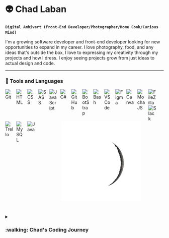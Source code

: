 # :alien: Chad Laban

**`Digital Ambivert (Front-End Developer/Photographer/Home Cook/Curious Mind)`**

I'm a growing software developer and front-end developer looking for new opportunities to expand in my career. I love photography, food, and any ideas that's outside the box, I love to expressing my creativity through my projects and how I dress. I enjoy seeing projects grow from just ideas to actual design and code.

---

### :space_invader: Tools and Languages

<img width="25px" style="padding-right:10px;" align="left" alt="Git" src="https://cdn.jsdelivr.net/gh/devicons/devicon/icons/git/git-original.svg" />
<img width="25px" style="padding-right:10px;" align="left" alt="HTML" src="https://cdn.jsdelivr.net/gh/devicons/devicon/icons/html5/html5-plain.svg" />
<img width="25px" style="padding-right:10px;" align="left" alt="CSS" src="https://cdn.jsdelivr.net/gh/devicons/devicon/icons/css3/css3-plain.svg" />
<img width="25px" style="padding-right:10px;" align="left" alt="SASS" src="https://cdn.jsdelivr.net/gh/devicons/devicon/icons/sass/sass-original.svg" />
<img width="25px" style="padding-right:10px;" align="left" alt="JavaScript" src="https://cdn.jsdelivr.net/gh/devicons/devicon/icons/javascript/javascript-plain.svg" />
<img width="25px" style="padding-right:10px;" align="left" alt="C#" src="https://cdn.jsdelivr.net/gh/devicons/devicon/icons/csharp/csharp-original.svg" />
<img width="25px" style="padding-right:10px;" align="left" alt="GitHub" src="https://cdn.jsdelivr.net/gh/devicons/devicon/icons/github/github-original.svg" />
<img width="25px" style="padding-right:10px;" align="left" alt="BootStrap" src="https://cdn.jsdelivr.net/gh/devicons/devicon/icons/bootstrap/bootstrap-plain.svg" />
<img width="25px" style="padding-right:10px;" align="left" alt="Bash" src="https://cdn.jsdelivr.net/gh/devicons/devicon/icons/bash/bash-original.svg" />
<img width="25px" style="padding-right:10px;" align="left" alt="VSCode" src="https://cdn.jsdelivr.net/gh/devicons/devicon/icons/visualstudio/visualstudio-plain.svg" />
<img width="25px" style="padding-right:10px;" align="left" alt="Figma" src="https://cdn.jsdelivr.net/gh/devicons/devicon/icons/figma/figma-original.svg" />
<img width="25px" style="padding-right:10px;" align="left" alt="Canva" src="https://cdn.jsdelivr.net/gh/devicons/devicon/icons/canva/canva-original.svg" />
<img width="25px" style="padding-right:10px;" align="left" alt="MochaJS" src="https://cdn.jsdelivr.net/gh/devicons/devicon/icons/mocha/mocha-plain.svg" />
<img width="25px" style="padding-right:10px;" align="left" alt="FileZilla" src="https://cdn.jsdelivr.net/gh/devicons/devicon/icons/filezilla/filezilla-plain.svg" />
<img width="25px" style="padding-right:10px;" align="left" alt="Slack" src="https://cdn.jsdelivr.net/gh/devicons/devicon/icons/slack/slack-original.svg" />
<img width="25px" style="padding-right:10px;" align="left" alt="Trello" src="https://cdn.jsdelivr.net/gh/devicons/devicon/icons/trello/trello-plain.svg" />
<img width="25px" style="padding-right:10px;" align="left" alt="MySQL" src="https://cdn.jsdelivr.net/gh/devicons/devicon/icons/mysql/mysql-plain.svg" />
<img width="25px" style="padding-right:10px;" align="left" alt="Java" src="https://cdn.jsdelivr.net/gh/devicons/devicon/icons/java/java-original.svg"/>
<br />

#

<p align="center">
  <img src="giphy.gif" style="width: 50%" alt="animated" />
</p>

#

<details>
 <summary><h3>:walking: Chad's Coding Journey</h3></summary>
   I started studying for a medical degree during my time at the university and had a computer subject that really peaked my interest and was challenging for me in a good way. I shifted my study from a medical degree to Information Technology, it was fun and at the same time challenging for me but in every requirement that I have accomplished brought genuine happiness, after graduating I landed a technical support position in a software company here in my hometown; I learned soo much but it felt like I know that I can do more than what I think I can do (don't get me wrong I appreciated working as a tech. support/analyst). The company then had internal hirings for software developers and I grabbed that chance, luckily got accepted after my 2nd try applying; During the first weeks, it was challenging since I haven't practiced coding ever since I graduated from university, it felt like I was at the first step of coding again, but luckily I had great colleagues that not only helped me but also became my mentors. As time passes I started to realize why I even liked coding, in every project that I had handled there was always something new to learn, and also having great teammates adds to an awesome experience.
   
   <br />I loved coding not only because there's always something new to learn about it, but because there's always a place for someone on the industry.
   
[website]: https://rb.gy/ql6zu
[linkedin]: https://rb.gy/glil3
[youtube]: https://rb.gy/svvnu
[instagram]: https://rb.gy/p29c9
[facebook]: https://rb.gy/rh5tp
 
<!--
**chadlaban/chadlaban** is a ✨ _special_ ✨ repository because its `README.md` (this file) appears on your GitHub profile.

Here are some ideas to get you started:

- 🔭 I’m currently working on ...
- 🌱 I’m currently learning ...
- 👯 I’m looking to collaborate on ...
- 🤔 I’m looking for help with ...
- 💬 Ask me about ...
- 📫 How to reach me: ...
- 😄 Pronouns: ...
- ⚡ Fun fact: ...
-->
